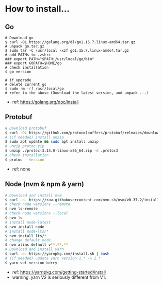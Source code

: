 # How to install...

## Go

```shell-session
# Download go
$ curl -OL https://golang.org/dl/go1.15.7.linux-amd64.tar.gz
# unpack go.tar.gz
$ sudo tar -C /usr/local -xzf go1.15.7.linux-amd64.tar.gz
# add PATHs to .zshrc
### export PATH="$PATH:/usr/local/go/bin"
### export GOPATH=$HOME/go
# check installation
$ go version

# if upgrade
# delete current go
$ sudo rm -rf /usr/local/go
# refer to the above (Download the latest version, and unpack ...)
```

- ref: <https://golang.org/doc/install>

## Protobuf

```bash
# Download protobuf
$ curl -OL https://github.com/protocolbuffers/protobuf/releases/download/v3.14.0/protoc-3.14.0-linux-x86_64.zip
# (if needed) install unzip
$ sudo apt update && sudo apt install unzip
# unzip protoc.zip
$ unzip ./protoc-3.14.0-linux-x86_64.zip -d .protoc3
# check installation
$ protoc --version
```

- ref: none

## Node (nvm & npm & yarn)

```bash
# Download and install nvm
$ curl -o- https://raw.githubusercontent.com/nvm-sh/nvm/v0.37.2/install.sh | bash
# check node versions --remote
$ nvm ls-remote
# check node versions --local
$ nvm ls
# install node-latest
$ nvm install node
# install node-lts/*
$ nvm install lts/*
# change default node
$ nvm alias default v**.**.**
# Download and install yarn
$ curl -o- https://yarnpkg.com/install.sh | bash
# (if needed) update yarn version 1.* -> 2.*
$ yarn set version berry
```

- ref: <https://yarnpkg.com/getting-started/install>
- warning: yarn V2 is seriously different from V1.

